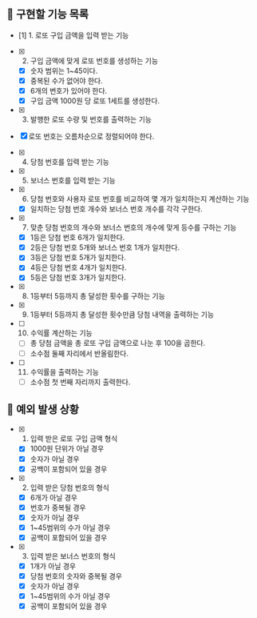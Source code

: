 ## 📌 구현할 기능 목록

- [1] 1. 로또 구입 금액을 입력 받는 기능

- [x] 2. 구입 금액에 맞게 로또 번호를 생성하는 기능
  - [x] 숫자 범위는 1~45이다.
  - [x] 중복된 수가 없어야 한다.
  - [x] 6개의 번호가 있어야 한다.
  - [x] 구입 금액 1000원 당 로또 1세트를 생성한다.

 - [x] 3. 발행한 로또 수량 및 번호를 출력하는 기능 
  - [x] 로또 번호는 오름차순으로 정렬되어야 한다.

- [x] 4. 당첨 번호를 입력 받는 기능

- [x] 5. 보너스 번호를 입력 받는 기능

- [x] 6. 당첨 번호와 사용자 로또 번호를 비교하여 몇 개가 일치하는지 계산하는 기능
  - [x] 일치하는 당첨 번호 개수와 보너스 번호 개수를 각각 구한다.

- [x] 7. 맞춘 당첨 번호의 개수와 보너스 번호의 개수에 맞게 등수를 구하는 기능
  - [x] 1등은 당첨 번호 6개가 일치한다.
  - [x] 2등은 당첨 번호 5개와 보너스 번호 1개가 일치한다.
  - [x] 3등은 당첨 번호 5개가 일치한다.
  - [x] 4등은 당첨 번호 4개가 일치한다.
  - [x] 5등은 당첨 번호 3개가 일치한다.

- [x] 8. 1등부터 5등까지 총 달성한 횟수를 구하는 기능

- [x] 9. 1등부터 5등까지 총 달성한 횟수만큼 당첨 내역을 출력하는 기능

- [ ] 10. 수익률 계산하는 기능
  - [ ] 총 당첨 금액을 총 로또 구입 금액으로 나눈 후 100을 곱한다.
  - [ ] 소수점 둘째 자리에서 반올림한다.

- [ ] 11. 수익률을 출력하는 기능
  - [ ] 소수점 첫 번째 자리까지 출력한다.

## 🎯 예외 발생 상황

- [x] 1. 입력 받은 로또 구입 금액 형식
  - [x] 1000원 단위가 아닐 경우
  - [x] 숫자가 아닐 경우
  - [x] 공백이 포함되어 있을 경우

- [x] 2. 입력 받은 당첨 번호의 형식
  - [x] 6개가 아닐 경우
  - [x] 번호가 중복될 경우
  - [x] 숫자가 아닐 경우
  - [x] 1~45범위의 수가 아닐 경우
  - [x] 공백이 포함되어 있을 경우

- [x] 3. 입력 받은 보너스 번호의 형식
  - [x] 1개가 아닐 경우
  - [x] 당첨 번호의 숫자와 중복될 경우
  - [x] 숫자가 아닐 경우
  - [x] 1~45범위의 수가 아닐 경우
  - [x] 공백이 포함되어 있을 경우
